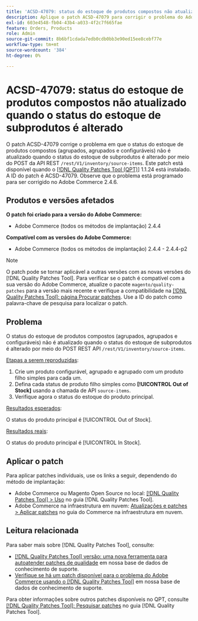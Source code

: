 ```yaml
---
title: 'ACSD-47079: status do estoque de produtos compostos não atualizado quando o status do estoque de subprodutos é alterado'
description: Aplique o patch ACSD-47079 para corrigir o problema do Adobe Commerce em que o status do estoque de produtos compostos (agrupados, agrupados e configuráveis) não é atualizado quando o status do estoque de subprodutos é alterado por meio do POST REST API /rest/V1/inventory/source-items.
exl-id: 603e4548-fb04-43b4-a033-4f2c7f665fae
feature: Orders, Products
role: Admin
source-git-commit: 8b6bf1cdada7edb0cdb0bb3e90ed15ee8cebf77e
workflow-type: tm+mt
source-wordcount: '384'
ht-degree: 0%

---
```


# ACSD-47079: status do estoque de produtos compostos não atualizado quando o status do estoque de subprodutos é alterado

O patch ACSD-47079 corrige o problema em que o status do estoque de produtos compostos (agrupados, agrupados e configuráveis) não é atualizado quando o status do estoque de subprodutos é alterado por meio do POST da API REST `/rest/V1/inventory/source-items`. Este patch está disponível quando o [[!DNL Quality Patches Tool (QPT)]](/help/announcements/adobe-commerce-announcements/magento-quality-patches-released-new-tool-to-self-serve-quality-patches.md) 1.1.24 está instalado. A ID do patch é ACSD-47079. Observe que o problema está programado para ser corrigido no Adobe Commerce 2.4.6.

## Produtos e versões afetados

**O patch foi criado para a versão do Adobe Commerce:**

* Adobe Commerce (todos os métodos de implantação) 2.4.4

**Compatível com as versões do Adobe Commerce:**

* Adobe Commerce (todos os métodos de implantação) 2.4.4 - 2.4.4-p2

>[!NOTE]
>
>O patch pode se tornar aplicável a outras versões com as novas versões do [!DNL Quality Patches Tool]. Para verificar se o patch é compatível com a sua versão do Adobe Commerce, atualize o pacote `magento/quality-patches` para a versão mais recente e verifique a compatibilidade na [[!DNL Quality Patches Tool]: página Procurar patches](https://experienceleague.adobe.com/tools/commerce-quality-patches/index.html). Use a ID do patch como palavra-chave de pesquisa para localizar o patch.

## Problema

O status do estoque de produtos compostos (agrupados, agrupados e configuráveis) não é atualizado quando o status do estoque de subprodutos é alterado por meio do POST REST API `/rest/V1/inventory/source-items`.

<u>Etapas a serem reproduzidas</u>:

1. Crie um produto configurável, agrupado e agrupado com um produto filho simples para cada um.
1. Defina cada status de produto filho simples como **[!UICONTROL Out of Stock]** usando a chamada de API `source-items`.
1. Verifique agora o status do estoque do produto principal.

<u>Resultados esperados</u>:

O status do produto principal é [!UICONTROL Out of Stock].

<u>Resultados reais</u>:

O status do produto principal é [!UICONTROL In Stock].

## Aplicar o patch

Para aplicar patches individuais, use os links a seguir, dependendo do método de implantação:

* Adobe Commerce ou Magento Open Source no local: [[!DNL Quality Patches Tool] > Uso](https://experienceleague.adobe.com/docs/commerce-operations/tools/quality-patches-tool/usage.html) no guia [!DNL Quality Patches Tool].
* Adobe Commerce na infraestrutura em nuvem: [Atualizações e patches > Aplicar patches](https://experienceleague.adobe.com/docs/commerce-cloud-service/user-guide/develop/upgrade/apply-patches.html) no guia do Commerce na infraestrutura em nuvem.

## Leitura relacionada

Para saber mais sobre [!DNL Quality Patches Tool], consulte:

* [[!DNL Quality Patches Tool] versão: uma nova ferramenta para autoatender patches de qualidade](/help/announcements/adobe-commerce-announcements/magento-quality-patches-released-new-tool-to-self-serve-quality-patches.md) em nossa base de dados de conhecimento de suporte.
* [Verifique se há um patch disponível para o problema do Adobe Commerce usando o [!DNL Quality Patches Tool]](/help/support-tools/patches-available-in-qpt-tool/check-patch-for-magento-issue-with-magento-quality-patches.md) em nossa base de dados de conhecimento de suporte.

Para obter informações sobre outros patches disponíveis no QPT, consulte [[!DNL Quality Patches Tool]: Pesquisar patches](https://experienceleague.adobe.com/tools/commerce-quality-patches/index.html) no guia [!DNL Quality Patches Tool].
